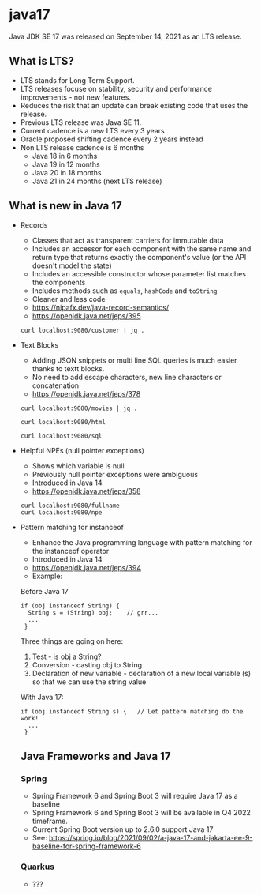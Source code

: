 # java17

Java JDK SE 17 was released on September 14, 2021 as an LTS release.

## What is LTS?

* LTS stands for Long Term Support.
* LTS releases focuse on stability, security and performance improvements - not new features.
* Reduces the risk that an update can break existing code that uses the release.
* Previous LTS release was Java SE 11.
* Current cadence is a new LTS every 3 years
* Oracle proposed shifting cadence every 2 years instead
* Non LTS release cadence is 6 months
  * Java 18 in 6 months
  * Java 19 in 12 months 
  * Java 20 in 18 months
  * Java 21 in 24 months (next LTS release)

## What is new in Java 17

* Records
  * Classes that act as transparent carriers for immutable data
  * Includes an accessor for each component with the same name and return type that returns exactly the component's value (or the API doesn't model the state)
  * Includes an accessible constructor whose parameter list matches the components
  * Includes methods such as `equals`, `hashCode` and `toString`
  * Cleaner and less code
  * https://nipafx.dev/java-record-semantics/
  * https://openjdk.java.net/jeps/395

  ```
  curl localhost:9080/customer | jq .
  ```


* Text Blocks
  * Adding JSON snippets or multi line SQL queries is much easier thanks to textt blocks.
  * No need to add escape characters, new line characters or concatenation
  * https://openjdk.java.net/jeps/378
   ```
   curl localhost:9080/movies | jq .
   ```

   ```
   curl localhost:9080/html
   ```

   ```
   curl localhost:9080/sql
   ```
   
 * Helpful NPEs (null pointer exceptions)
   * Shows which variable is null
   * Previously null pointer exceptions were ambiguous
   * Introduced in Java 14 
   * https://openjdk.java.net/jeps/358 
   
   ```
   curl localhost:9080/fullname
   curl localhost:9080/npe
   ```
   
* Pattern matching for instanceof
  * Enhance the Java programming language with pattern matching for the instanceof operator
  * Introduced in Java 14
  * https://openjdk.java.net/jeps/394
  * Example:
  
  Before Java 17
  ```
  if (obj instanceof String) {
    String s = (String) obj;    // grr...
    ...
   }
  ```
  
  Three things are going on here:
  1. Test - is obj a String?
  2. Conversion  - casting obj to String
  3. Declaration of new variable - declaration of a new local variable (s) so that we can use the string value
  
  With Java 17:
  ```
  if (obj instanceof String s) {   // Let pattern matching do the work! 
    ...
   }
  ```
  
  ## Java Frameworks and Java 17
  
  ### Spring
  
  * Spring Framework 6 and Spring Boot 3 will require Java 17 as a baseline
  * Spring Framework 6 and Spring Boot 3 will be available in Q4 2022 timeframe.
  * Current Spring Boot version up to 2.6.0 support Java 17
  * See: https://spring.io/blog/2021/09/02/a-java-17-and-jakarta-ee-9-baseline-for-spring-framework-6
  
  ### Quarkus
  
  * ???
  
  